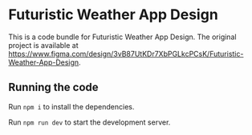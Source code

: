 
  # Futuristic Weather App Design

  This is a code bundle for Futuristic Weather App Design. The original project is available at https://www.figma.com/design/3vB87UtKDr7XbPGLkcPCsK/Futuristic-Weather-App-Design.

  ## Running the code

  Run `npm i` to install the dependencies.

  Run `npm run dev` to start the development server.
  